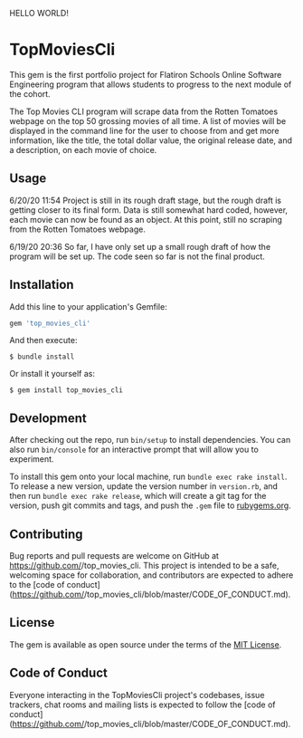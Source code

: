 HELLO WORLD!

# TopMoviesCli

This gem is the first portfolio project for Flatiron Schools Online Software Engineering program that allows students to progress to the next module of the cohort.

The Top Movies CLI program will scrape data from the Rotten Tomatoes webpage on the top 50 grossing movies of all time. A list of movies will be displayed in the command line for the user to choose from and get more information, like the title, the total dollar value, the original release date, and a description, on each movie of choice.

## Usage

6/20/20 11:54
Project is still in its rough draft stage, but the rough draft is getting closer to its final form. Data is still somewhat hard coded, however, each movie can now be found as an object. At this point, still no scraping from the Rotten Tomatoes webpage.

6/19/20 20:36
So far, I have only set up a small rough draft of how the program will be set up. The code seen so far is not the final product.

## Installation

Add this line to your application's Gemfile:

```ruby
gem 'top_movies_cli'
```

And then execute:

    $ bundle install

Or install it yourself as:

    $ gem install top_movies_cli

## Development

After checking out the repo, run `bin/setup` to install dependencies. You can also run `bin/console` for an interactive prompt that will allow you to experiment.

To install this gem onto your local machine, run `bundle exec rake install`. To release a new version, update the version number in `version.rb`, and then run `bundle exec rake release`, which will create a git tag for the version, push git commits and tags, and push the `.gem` file to [rubygems.org](https://rubygems.org).

## Contributing

Bug reports and pull requests are welcome on GitHub at https://github.com/<github username>/top_movies_cli. This project is intended to be a safe, welcoming space for collaboration, and contributors are expected to adhere to the [code of conduct](https://github.com/<github username>/top_movies_cli/blob/master/CODE_OF_CONDUCT.md).


## License

The gem is available as open source under the terms of the [MIT License](https://opensource.org/licenses/MIT).

## Code of Conduct

Everyone interacting in the TopMoviesCli project's codebases, issue trackers, chat rooms and mailing lists is expected to follow the [code of conduct](https://github.com/<github username>/top_movies_cli/blob/master/CODE_OF_CONDUCT.md).
